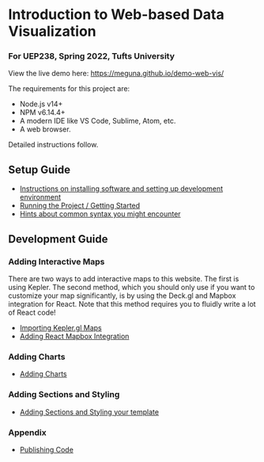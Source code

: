 # Introduction to Web-based Data Visualization
### For UEP238, Spring 2022, Tufts University

View the live demo here: https://meguna.github.io/demo-web-vis/

The requirements for this project are:
- Node.js v14+
- NPM v6.14.4+
- A modern IDE like VS Code, Sublime, Atom, etc.
- A web browser. 

Detailed instructions follow. 

## Setup Guide

- [Instructions on installing software and setting up development environment](https://github.com/meguna/demo-web-vis/wiki/Set-Up-Guide)
- [Running the Project / Getting Started](https://github.com/meguna/demo-web-vis/wiki/Running-the-project-on-your-machine)
- [Hints about common syntax you might encounter](https://github.com/meguna/demo-web-vis/wiki/Helpful-Syntax-Hints)

## Development Guide

### Adding Interactive Maps

There are two ways to add interactive maps to this website. The first is using Kepler. The second method, which you should only use if you want to customize your map significantly, is by using the Deck.gl and Mapbox integration for React. Note that this method requires you to fluidly write a lot of React code!

- [Importing Kepler.gl Maps](https://github.com/meguna/demo-web-vis/wiki/Adding-Kepler.gl-Maps)
- [Adding React Mapbox Integration](https://github.com/meguna/demo-web-vis/wiki/Using-React-Map-Integrations)


### Adding Charts
- [Adding Charts](https://github.com/meguna/demo-web-vis/wiki/Adding-Charts)

### Adding Sections and Styling

- [Adding Sections and Styling your template](https://github.com/meguna/demo-web-vis/wiki/Adding-Sections-and-Styling-Your-Template)

### Appendix

- [Publishing Code](https://github.com/meguna/demo-web-vis/wiki/Appendix:-Publishing-Code-from-this-template)
